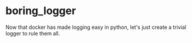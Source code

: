 # boring_logger


Now that docker has made logging easy in python, let's just create a trivial logger to rule them all.
